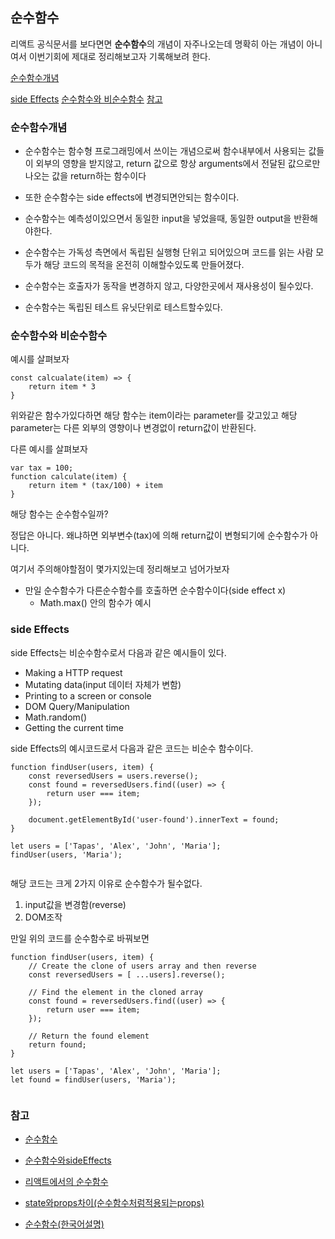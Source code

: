 ## 순수함수

리액트 공식문서를 보다면면 **순수함수**의 개념이 자주나오는데 명확히 아는 개념이 아니여서 이번기회에 제대로 정리해보고자 기록해보려 한다.

[순수함수개념](#순수함수개념)

[side Effects](#side-effects)
[순수함수와 비순수함수](#순수함수와-비순수함수)
[참고](#참고)

### 순수함수개념

- 순수함수는 함수형 프로그래밍에서 쓰이는 개념으로써 함수내부에서 사용되는 값들이 외부의 영향을 받지않고, return 값으로 항상 arguments에서 전달된 값으로만 나오는 값을 return하는 함수이다

- 또한 순수함수는 side effects에 변경되면안되는 함수이다.

- 순수함수는 예측성이있으면서 동일한 input을 넣었을때, 동일한 output을 반환해야한다.

- 순수함수는 가독성 측면에서 독립된 실행형 단위고 되어있으며 코드를 읽는 사람 모두가 해당 코드의 목적을 온전히 이해할수있도록 만들어졌다.

- 순수함수는 호출자가 동작을 변경하지 않고, 다양한곳에서 재사용성이 될수있다.

- 순수함수는 독립된 테스트 유닛단위로 테스트할수있다.

### 순수함수와 비순수함수

예시를 살펴보자

```
const calcualate(item) => {
    return item * 3
}
```

위와같은 함수가있다하면 해당 함수는 item이라는 parameter를 갖고있고 해당 parameter는 다른 외부의 영향이나 변경없이 return값이 반환된다.

다른 예시를 살펴보자

```
var tax = 100;
function calculate(item) {
    return item * (tax/100) + item
}
```

해당 함수는 순수함수일까?

정답은 아니다. 왜냐하면 외부변수(tax)에 의해 return값이 변형되기에 순수함수가 아니다.

여기서 주의해야할점이 몇가지있는데 정리해보고 넘어가보자

- 만일 순수함수가 다른순수함수를 호출하면 순수함수이다(side effect x)
  - Math.max() 안의 함수가 예시

### side Effects

side Effects는 비순수함수로서 다음과 같은 예시들이 있다.

- Making a HTTP request
- Mutating data(input 데이터 자체가 변함)
- Printing to a screen or console
- DOM Query/Manipulation
- Math.random()
- Getting the current time

side Effects의 예시코드로서 다음과 같은 코드는 비순수 함수이다.

```
function findUser(users, item) {
    const reversedUsers = users.reverse();
    const found = reversedUsers.find((user) => {
        return user === item;
    });

    document.getElementById('user-found').innerText = found;
}

let users = ['Tapas', 'Alex', 'John', 'Maria'];
findUser(users, 'Maria');


```

해당 코드는 크게 2가지 이유로 순수함수가 될수없다.

1. input값을 변경함(reverse)
2. DOM조작

만일 위의 코드를 순수함수로 바꿔보면

```
function findUser(users, item) {
    // Create the clone of users array and then reverse
    const reversedUsers = [ ...users].reverse();

    // Find the element in the cloned array
    const found = reversedUsers.find((user) => {
        return user === item;
    });

    // Return the found element
    return found;
}

let users = ['Tapas', 'Alex', 'John', 'Maria'];
let found = findUser(users, 'Maria');


```

### 참고

- [순수함수](https://www.geeksforgeeks.org/pure-functions-in-javascript/)
- [순수함수와sideEffects](https://blog.greenroots.info/what-are-pure-functions-and-side-effects-in-javascript)

- [리액트에서의 순수함수](https://tried.tistory.com/m/88)

- [state와props차이(순수함수처럼적용되는props)](https://tried.tistory.com/m/70)

- [순수함수(한국어설명)](https://velog.io/@pest95/%EC%88%9C%EC%88%98%ED%95%A8%EC%88%98)
